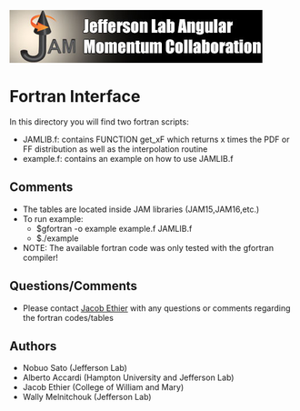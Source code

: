 ![jamlogo](../gallery/jam.jpg)

# Fortran Interface

In this directory you will find two fortran scripts:

   - JAMLIB.f: contains FUNCTION get_xF which returns
     	       x times the PDF or FF distribution as well
	       as the interpolation routine
   - example.f: contains an example on how to use JAMLIB.f

## Comments

- The tables are located inside JAM libraries (JAM15,JAM16,etc.)
- To run example:
  - $gfortran -o example example.f JAMLIB.f
  - $./example
- NOTE: The available fortran code was only tested with the
  	gfortran compiler!

## Questions/Comments

- Please contact [Jacob Ethier](mailto:jethier@jlab.org) with
any questions or comments regarding the fortran codes/tables
 
## Authors
* Nobuo Sato (Jefferson Lab)
* Alberto Accardi (Hampton University and Jefferson Lab)
* Jacob Ethier (College of William and Mary)
* Wally Melnitchouk (Jefferson Lab)

